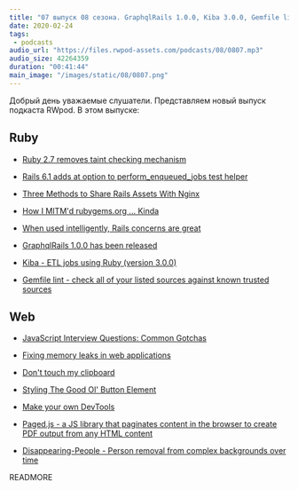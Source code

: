 ```yaml
---
title: "07 выпуск 08 сезона. GraphqlRails 1.0.0, Kiba 3.0.0, Gemfile lint, Paged.js, Disappearing-People и прочее"
date: 2020-02-24
tags:
 - podcasts
audio_url: "https://files.rwpod-assets.com/podcasts/08/0807.mp3"
audio_size: 42264359
duration: "00:41:44"
main_image: "/images/static/08/0807.png"
---
```


Добрый день уважаемые слушатели. Представляем новый выпуск подкаста RWpod. В этом выпуске:

## Ruby

 - [Ruby 2.7 removes taint checking mechanism](https://blog.saeloun.com/2020/02/18/ruby-2-7-access-and-setting-of-safe-warned-will-become-global-variable)
 - [Rails 6.1 adds at option to perform_enqueued_jobs test helper](https://blog.saeloun.com/2020/02/17/rails-6-1-adds-at-option-to-perform_enqueued_jobs-test-helper)
 - [Three Methods to Share Rails Assets With Nginx](https://medium.com/faun/three-methods-to-share-rails-assets-with-nginx-f39c90bb7d68)
 - [How I MITM'd rubygems.org ... Kinda](http://gavinmiller.io/2020/how-i-mitmd-rubygems-org-kinda/)


 - [When used intelligently, Rails concerns are great](https://www.codewithjason.com/used-intelligently-rails-concerns-great/)
 - [GraphqlRails 1.0.0 has been released](https://dev.to/povilasjurcys/graphqlrails-1-0-0-has-been-released-ko)
 - [Kiba - ETL jobs using Ruby (version 3.0.0)](https://github.com/thbar/kiba/releases/tag/v3.0.0)
 - [Gemfile lint - check all of your listed sources against known trusted sources](https://github.com/kddeisz/gemfilelint)

## Web

 - [JavaScript Interview Questions: Common Gotchas](https://alligator.io/js/gotchas/)
 - [Fixing memory leaks in web applications](https://nolanlawson.com/2020/02/19/fixing-memory-leaks-in-web-applications/)
 - [Don't touch my clipboard](https://alexanderell.is/posts/taking-over-my-clipboard/)


 - [Styling The Good Ol' Button Element](https://ishadeed.com/article/styling-the-good-old-button/)
 - [Make your own DevTools](https://kentcdodds.com/blog/make-your-own-dev-tools)
 - [Paged.js - a JS library that paginates content in the browser to create PDF output from any HTML content](https://www.pagedjs.org/)
 - [Disappearing-People - Person removal from complex backgrounds over time](https://github.com/jasonmayes/Real-Time-Person-Removal)

READMORE
